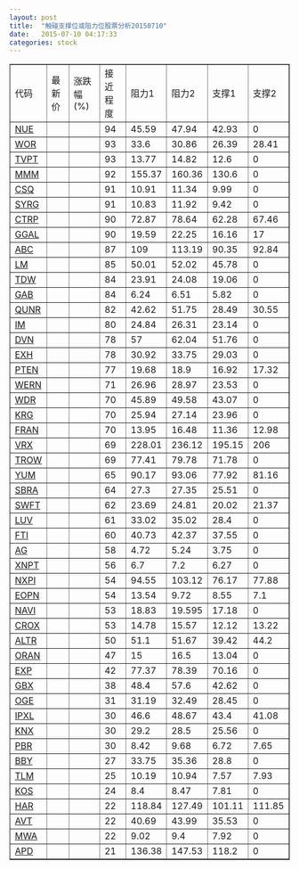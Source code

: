 ```yaml
---
layout: post
title:  "触碰支撑位或阻力位股票分析20150710"
date:   2015-07-10 04:17:33
categories: stock
---
```

<script type="text/javascript">
var stockList = []
stockList.push('gb_nue');
stockList.push('gb_wor');
stockList.push('gb_tvpt');
stockList.push('gb_mmm');
stockList.push('gb_csq');
stockList.push('gb_syrg');
stockList.push('gb_ctrp');
stockList.push('gb_ggal');
stockList.push('gb_abc');
stockList.push('gb_lm');
stockList.push('gb_tdw');
stockList.push('gb_gab');
stockList.push('gb_qunr');
stockList.push('gb_im');
stockList.push('gb_dvn');
stockList.push('gb_exh');
stockList.push('gb_pten');
stockList.push('gb_wern');
stockList.push('gb_wdr');
stockList.push('gb_krg');
stockList.push('gb_fran');
stockList.push('gb_vrx');
stockList.push('gb_trow');
stockList.push('gb_yum');
stockList.push('gb_sbra');
stockList.push('gb_swft');
stockList.push('gb_luv');
stockList.push('gb_fti');
stockList.push('gb_ag');
stockList.push('gb_xnpt');
stockList.push('gb_nxpi');
stockList.push('gb_eopn');
stockList.push('gb_navi');
stockList.push('gb_crox');
stockList.push('gb_altr');
stockList.push('gb_oran');
stockList.push('gb_exp');
stockList.push('gb_gbx');
stockList.push('gb_oge');
stockList.push('gb_ipxl');
stockList.push('gb_knx');
stockList.push('gb_pbr');
stockList.push('gb_bby');
stockList.push('gb_tlm');
stockList.push('gb_kos');
stockList.push('gb_har');
stockList.push('gb_avt');
stockList.push('gb_mwa');
stockList.push('gb_apd');
</script>
<table border="1">
 <tr>
 <td>代码</td>
 <td>最新价</td>
 <td>涨跌幅(%)</td>
 <td>接近程度</td>
 <td>阻力1</td>
 <td>阻力2</td>
 <td>支撑1</td>
 <td>支撑2</td>
</tr>
  <tr id="nue" class="green">
  <td><a href="http://stock.finance.sina.com.cn/usstock/quotes/NUE.html" target="_blank">NUE</a></td><td></td><td></td><td>94</td><td>45.59</td><td>47.94</td><td>42.93</td><td>0</td></tr>
  <tr id="wor" class="green">
  <td><a href="http://stock.finance.sina.com.cn/usstock/quotes/WOR.html" target="_blank">WOR</a></td><td></td><td></td><td>93</td><td>33.6</td><td>30.86</td><td>26.39</td><td>28.41</td></tr>
  <tr id="tvpt" class="red">
  <td><a href="http://stock.finance.sina.com.cn/usstock/quotes/TVPT.html" target="_blank">TVPT</a></td><td></td><td></td><td>93</td><td>13.77</td><td>14.82</td><td>12.6</td><td>0</td></tr>
  <tr id="mmm" class="red">
  <td><a href="http://stock.finance.sina.com.cn/usstock/quotes/MMM.html" target="_blank">MMM</a></td><td></td><td></td><td>92</td><td>155.37</td><td>160.36</td><td>130.6</td><td>0</td></tr>
  <tr id="csq" class="red">
  <td><a href="http://stock.finance.sina.com.cn/usstock/quotes/CSQ.html" target="_blank">CSQ</a></td><td></td><td></td><td>91</td><td>10.91</td><td>11.34</td><td>9.99</td><td>0</td></tr>
  <tr id="syrg" class="red">
  <td><a href="http://stock.finance.sina.com.cn/usstock/quotes/SYRG.html" target="_blank">SYRG</a></td><td></td><td></td><td>91</td><td>10.83</td><td>11.92</td><td>9.42</td><td>0</td></tr>
  <tr id="ctrp" class="red">
  <td><a href="http://stock.finance.sina.com.cn/usstock/quotes/CTRP.html" target="_blank">CTRP</a></td><td></td><td></td><td>90</td><td>72.87</td><td>78.64</td><td>62.28</td><td>67.46</td></tr>
  <tr id="ggal" class="red">
  <td><a href="http://stock.finance.sina.com.cn/usstock/quotes/GGAL.html" target="_blank">GGAL</a></td><td></td><td></td><td>90</td><td>19.59</td><td>22.25</td><td>16.16</td><td>17</td></tr>
  <tr id="abc" class="red">
  <td><a href="http://stock.finance.sina.com.cn/usstock/quotes/ABC.html" target="_blank">ABC</a></td><td></td><td></td><td>87</td><td>109</td><td>113.19</td><td>90.35</td><td>92.84</td></tr>
  <tr id="lm" class="red">
  <td><a href="http://stock.finance.sina.com.cn/usstock/quotes/LM.html" target="_blank">LM</a></td><td></td><td></td><td>85</td><td>50.01</td><td>52.02</td><td>45.78</td><td>0</td></tr>
  <tr id="tdw" class="red">
  <td><a href="http://stock.finance.sina.com.cn/usstock/quotes/TDW.html" target="_blank">TDW</a></td><td></td><td></td><td>84</td><td>23.91</td><td>24.08</td><td>19.06</td><td>0</td></tr>
  <tr id="gab" class="red">
  <td><a href="http://stock.finance.sina.com.cn/usstock/quotes/GAB.html" target="_blank">GAB</a></td><td></td><td></td><td>84</td><td>6.24</td><td>6.51</td><td>5.82</td><td>0</td></tr>
  <tr id="qunr" class="red">
  <td><a href="http://stock.finance.sina.com.cn/usstock/quotes/QUNR.html" target="_blank">QUNR</a></td><td></td><td></td><td>82</td><td>42.62</td><td>51.75</td><td>28.49</td><td>30.55</td></tr>
  <tr id="im" class="red">
  <td><a href="http://stock.finance.sina.com.cn/usstock/quotes/IM.html" target="_blank">IM</a></td><td></td><td></td><td>80</td><td>24.84</td><td>26.31</td><td>23.14</td><td>0</td></tr>
  <tr id="dvn" class="red">
  <td><a href="http://stock.finance.sina.com.cn/usstock/quotes/DVN.html" target="_blank">DVN</a></td><td></td><td></td><td>78</td><td>57</td><td>62.04</td><td>51.76</td><td>0</td></tr>
  <tr id="exh" class="red">
  <td><a href="http://stock.finance.sina.com.cn/usstock/quotes/EXH.html" target="_blank">EXH</a></td><td></td><td></td><td>78</td><td>30.92</td><td>33.75</td><td>29.03</td><td>0</td></tr>
  <tr id="pten" class="green">
  <td><a href="http://stock.finance.sina.com.cn/usstock/quotes/PTEN.html" target="_blank">PTEN</a></td><td></td><td></td><td>77</td><td>19.68</td><td>18.9</td><td>16.92</td><td>17.32</td></tr>
  <tr id="wern" class="red">
  <td><a href="http://stock.finance.sina.com.cn/usstock/quotes/WERN.html" target="_blank">WERN</a></td><td></td><td></td><td>71</td><td>26.96</td><td>28.97</td><td>23.53</td><td>0</td></tr>
  <tr id="wdr" class="red">
  <td><a href="http://stock.finance.sina.com.cn/usstock/quotes/WDR.html" target="_blank">WDR</a></td><td></td><td></td><td>70</td><td>45.89</td><td>49.58</td><td>43.07</td><td>0</td></tr>
  <tr id="krg" class="red">
  <td><a href="http://stock.finance.sina.com.cn/usstock/quotes/KRG.html" target="_blank">KRG</a></td><td></td><td></td><td>70</td><td>25.94</td><td>27.14</td><td>23.96</td><td>0</td></tr>
  <tr id="fran" class="green">
  <td><a href="http://stock.finance.sina.com.cn/usstock/quotes/FRAN.html" target="_blank">FRAN</a></td><td></td><td></td><td>70</td><td>13.95</td><td>16.48</td><td>11.36</td><td>12.98</td></tr>
  <tr id="vrx" class="red">
  <td><a href="http://stock.finance.sina.com.cn/usstock/quotes/VRX.html" target="_blank">VRX</a></td><td></td><td></td><td>69</td><td>228.01</td><td>236.12</td><td>195.15</td><td>206</td></tr>
  <tr id="trow" class="red">
  <td><a href="http://stock.finance.sina.com.cn/usstock/quotes/TROW.html" target="_blank">TROW</a></td><td></td><td></td><td>69</td><td>77.41</td><td>79.78</td><td>71.78</td><td>0</td></tr>
  <tr id="yum" class="red">
  <td><a href="http://stock.finance.sina.com.cn/usstock/quotes/YUM.html" target="_blank">YUM</a></td><td></td><td></td><td>65</td><td>90.17</td><td>93.06</td><td>77.92</td><td>81.16</td></tr>
  <tr id="sbra" class="red">
  <td><a href="http://stock.finance.sina.com.cn/usstock/quotes/SBRA.html" target="_blank">SBRA</a></td><td></td><td></td><td>64</td><td>27.3</td><td>27.35</td><td>25.51</td><td>0</td></tr>
  <tr id="swft" class="red">
  <td><a href="http://stock.finance.sina.com.cn/usstock/quotes/SWFT.html" target="_blank">SWFT</a></td><td></td><td></td><td>62</td><td>23.69</td><td>24.81</td><td>20.02</td><td>21.37</td></tr>
  <tr id="luv" class="red">
  <td><a href="http://stock.finance.sina.com.cn/usstock/quotes/LUV.html" target="_blank">LUV</a></td><td></td><td></td><td>61</td><td>33.02</td><td>35.02</td><td>28.4</td><td>0</td></tr>
  <tr id="fti" class="green">
  <td><a href="http://stock.finance.sina.com.cn/usstock/quotes/FTI.html" target="_blank">FTI</a></td><td></td><td></td><td>60</td><td>40.73</td><td>42.37</td><td>37.55</td><td>0</td></tr>
  <tr id="ag" class="red">
  <td><a href="http://stock.finance.sina.com.cn/usstock/quotes/AG.html" target="_blank">AG</a></td><td></td><td></td><td>58</td><td>4.72</td><td>5.24</td><td>3.75</td><td>0</td></tr>
  <tr id="xnpt" class="red">
  <td><a href="http://stock.finance.sina.com.cn/usstock/quotes/XNPT.html" target="_blank">XNPT</a></td><td></td><td></td><td>56</td><td>6.7</td><td>7.2</td><td>6.27</td><td>0</td></tr>
  <tr id="nxpi" class="red">
  <td><a href="http://stock.finance.sina.com.cn/usstock/quotes/NXPI.html" target="_blank">NXPI</a></td><td></td><td></td><td>54</td><td>94.55</td><td>103.12</td><td>76.17</td><td>77.88</td></tr>
  <tr id="eopn" class="green">
  <td><a href="http://stock.finance.sina.com.cn/usstock/quotes/EOPN.html" target="_blank">EOPN</a></td><td></td><td></td><td>54</td><td>13.54</td><td>9.72</td><td>8.55</td><td>7.1</td></tr>
  <tr id="navi" class="red">
  <td><a href="http://stock.finance.sina.com.cn/usstock/quotes/NAVI.html" target="_blank">NAVI</a></td><td></td><td></td><td>53</td><td>18.83</td><td>19.595</td><td>17.18</td><td>0</td></tr>
  <tr id="crox" class="red">
  <td><a href="http://stock.finance.sina.com.cn/usstock/quotes/CROX.html" target="_blank">CROX</a></td><td></td><td></td><td>53</td><td>14.78</td><td>15.57</td><td>12.12</td><td>13.22</td></tr>
  <tr id="altr" class="red">
  <td><a href="http://stock.finance.sina.com.cn/usstock/quotes/ALTR.html" target="_blank">ALTR</a></td><td></td><td></td><td>50</td><td>51.1</td><td>51.67</td><td>39.42</td><td>44.2</td></tr>
  <tr id="oran" class="red">
  <td><a href="http://stock.finance.sina.com.cn/usstock/quotes/ORAN.html" target="_blank">ORAN</a></td><td></td><td></td><td>47</td><td>15</td><td>16.5</td><td>13.04</td><td>0</td></tr>
  <tr id="exp" class="red">
  <td><a href="http://stock.finance.sina.com.cn/usstock/quotes/EXP.html" target="_blank">EXP</a></td><td></td><td></td><td>42</td><td>77.37</td><td>78.39</td><td>70.16</td><td>0</td></tr>
  <tr id="gbx" class="red">
  <td><a href="http://stock.finance.sina.com.cn/usstock/quotes/GBX.html" target="_blank">GBX</a></td><td></td><td></td><td>38</td><td>48.4</td><td>57.6</td><td>42.62</td><td>0</td></tr>
  <tr id="oge" class="green">
  <td><a href="http://stock.finance.sina.com.cn/usstock/quotes/OGE.html" target="_blank">OGE</a></td><td></td><td></td><td>31</td><td>31.19</td><td>32.49</td><td>28.45</td><td>0</td></tr>
  <tr id="ipxl" class="red">
  <td><a href="http://stock.finance.sina.com.cn/usstock/quotes/IPXL.html" target="_blank">IPXL</a></td><td></td><td></td><td>30</td><td>46.6</td><td>48.67</td><td>43.4</td><td>41.08</td></tr>
  <tr id="knx" class="red">
  <td><a href="http://stock.finance.sina.com.cn/usstock/quotes/KNX.html" target="_blank">KNX</a></td><td></td><td></td><td>30</td><td>29.2</td><td>28.5</td><td>25.56</td><td>0</td></tr>
  <tr id="pbr" class="red">
  <td><a href="http://stock.finance.sina.com.cn/usstock/quotes/PBR.html" target="_blank">PBR</a></td><td></td><td></td><td>30</td><td>8.42</td><td>9.68</td><td>6.72</td><td>7.65</td></tr>
  <tr id="bby" class="red">
  <td><a href="http://stock.finance.sina.com.cn/usstock/quotes/BBY.html" target="_blank">BBY</a></td><td></td><td></td><td>27</td><td>33.75</td><td>35.36</td><td>28.8</td><td>0</td></tr>
  <tr id="tlm" class="green">
  <td><a href="http://stock.finance.sina.com.cn/usstock/quotes/TLM.html" target="_blank">TLM</a></td><td></td><td></td><td>25</td><td>10.19</td><td>10.94</td><td>7.57</td><td>7.93</td></tr>
  <tr id="kos" class="green">
  <td><a href="http://stock.finance.sina.com.cn/usstock/quotes/KOS.html" target="_blank">KOS</a></td><td></td><td></td><td>24</td><td>8.4</td><td>8.47</td><td>7.81</td><td>0</td></tr>
  <tr id="har" class="green">
  <td><a href="http://stock.finance.sina.com.cn/usstock/quotes/HAR.html" target="_blank">HAR</a></td><td></td><td></td><td>22</td><td>118.84</td><td>127.49</td><td>101.11</td><td>111.85</td></tr>
  <tr id="avt" class="red">
  <td><a href="http://stock.finance.sina.com.cn/usstock/quotes/AVT.html" target="_blank">AVT</a></td><td></td><td></td><td>22</td><td>40.69</td><td>43.99</td><td>35.53</td><td>0</td></tr>
  <tr id="mwa" class="red">
  <td><a href="http://stock.finance.sina.com.cn/usstock/quotes/MWA.html" target="_blank">MWA</a></td><td></td><td></td><td>22</td><td>9.02</td><td>9.4</td><td>7.92</td><td>0</td></tr>
  <tr id="apd" class="red">
  <td><a href="http://stock.finance.sina.com.cn/usstock/quotes/APD.html" target="_blank">APD</a></td><td></td><td></td><td>21</td><td>136.38</td><td>147.53</td><td>118.2</td><td>0</td></tr>
</table>
